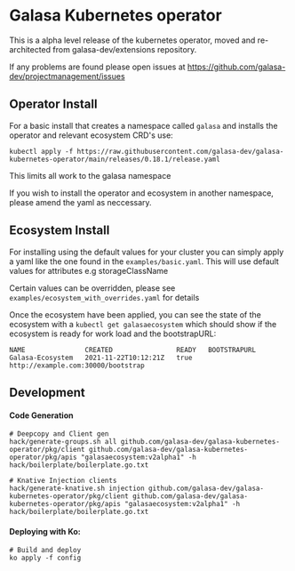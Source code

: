# Galasa Kubernetes operator
This is a alpha level release of the kubernetes operator, moved and re-architected from galasa-dev/extensions repository.

If any problems are found please open issues at https://github.com/galasa-dev/projectmanagement/issues 

## Operator Install

For a basic install that creates a namespace called `galasa` and installs the operator and relevant ecosystem CRD's use:

```
kubectl apply -f https://raw.githubusercontent.com/galasa-dev/galasa-kubernetes-operator/main/releases/0.18.1/release.yaml
```
This limits all work to the galasa namespace

If you wish to install the operator and ecosystem in another namespace, please amend the yaml as neccessary.

## Ecosystem Install

For installing using the default values for your cluster you can simply apply a yaml like the one found in the `examples/basic.yaml`. This will use default values for attributes e.g storageClassName

Certain values can be overridden, please see `examples/ecosystem_with_overrides.yaml` for details

Once the ecosystem have been applied, you can see the state of the ecosystem with a `kubectl get galasaecosystem` which should show if the ecosystem is ready for work load and the bootstrapURL:
```
NAME               CREATED                READY   BOOTSTRAPURL
Galasa-Ecosystem   2021-11-22T10:12:21Z   true    http://example.com:30000/bootstrap
```
## Development

#### Code Generation
```
# Deepcopy and Client gen
hack/generate-groups.sh all github.com/galasa-dev/galasa-kubernetes-operator/pkg/client github.com/galasa-dev/galasa-kubernetes-operator/pkg/apis "galasaecosystem:v2alpha1" -h hack/boilerplate/boilerplate.go.txt

# Knative Injection clients
hack/generate-knative.sh injection github.com/galasa-dev/galasa-kubernetes-operator/pkg/client github.com/galasa-dev/galasa-kubernetes-operator/pkg/apis "galasaecosystem:v2alpha1" -h hack/boilerplate/boilerplate.go.txt
```

#### Deploying with Ko:
```
# Build and deploy
ko apply -f config
```
